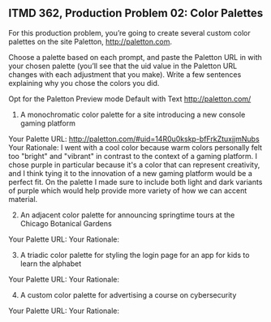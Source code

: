 ## ITMD 362, Production Problem 02: Color Palettes

For this production problem, you’re going to create several custom color palettes on the site
Paletton, http://paletton.com.

Choose a palette based on each prompt, and paste the Paletton URL in with your chosen palette
(you’ll see that the uid value in the Paletton URL changes with each adjustment that you make).
Write a few sentences explaining why you chose the colors you did.

Opt for the Paletton Preview mode Default with Text http://paletton.com/

1. A monochromatic color palette for a site introducing a new console gaming platform

Your Palette URL: http://paletton.com/#uid=14R0u0kskp-bfFrkZtuxjjmNubs
Your Rationale: I went with a cool color because warm colors personally felt too "bright" and "vibrant" in contrast to the context of a gaming platform. I chose purple in particular because it's a color that can represent creativity, and I think tying it to the innovation of a new gaming platform would be a perfect fit. On the palette I made sure to include both light and dark variants of purple which would help provide more variety of how we can accent material.

2. An adjacent color palette for announcing springtime tours at the Chicago Botanical Gardens

Your Palette URL:
Your Rationale:

3. A triadic color palette for styling the login page for an app for kids to learn the alphabet

Your Palette URL:
Your Rationale:

4. A custom color palette for advertising a course on cybersecurity

Your Palette URL:
Your Rationale:
